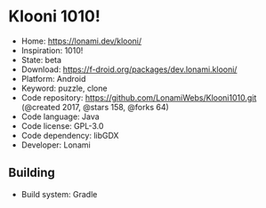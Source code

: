 # Klooni 1010!

- Home: https://lonami.dev/klooni/
- Inspiration: 1010!
- State: beta
- Download: https://f-droid.org/packages/dev.lonami.klooni/
- Platform: Android
- Keyword: puzzle, clone
- Code repository: https://github.com/LonamiWebs/Klooni1010.git (@created 2017, @stars 158, @forks 64)
- Code language: Java
- Code license: GPL-3.0
- Code dependency: libGDX
- Developer: Lonami

## Building

- Build system: Gradle
